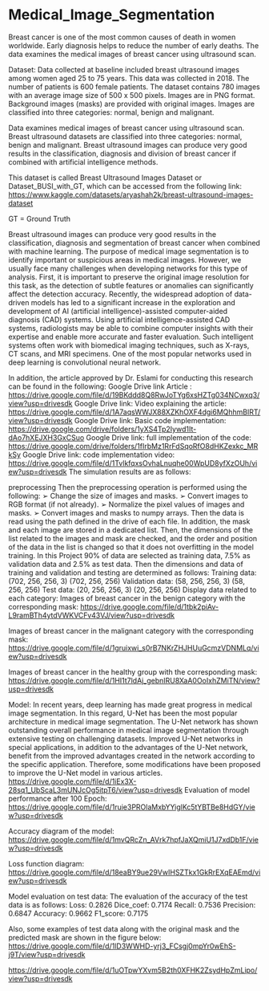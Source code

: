 # Medical_Image_Segmentation
Breast cancer is one of the most common causes of death in women worldwide. Early diagnosis helps to reduce the number of early deaths. The data examines the medical images of breast cancer using ultrasound scan.

Dataset: Data collected at baseline included breast ultrasound images among women aged 25 to 75 years. This data was collected in 2018. The number of patients is 600 female patients. The dataset contains 780 images with an average image size of 500 x 500 pixels. Images are in PNG format. Background images (masks) are provided with original images. Images are classified into three categories: normal, benign and malignant.

Data examines medical images of breast cancer using ultrasound scan. Breast ultrasound datasets are classified into three categories: normal, benign and malignant. Breast ultrasound images can produce very good results in the classification, diagnosis and division of breast cancer if combined with artificial intelligence methods.

This dataset is called Breast Ultrasound Images Dataset or Dataset_BUSI_with_GT, which can be accessed from the following link: https://www.kaggle.com/datasets/aryashah2k/breast-ultrasound-images-dataset

GT = Ground Truth

Breast ultrasound images can produce very good results in the classification, diagnosis and segmentation of breast cancer when combined with machine learning. The purpose of medical image segmentation is to identify important or suspicious areas in medical images. However, we usually face many challenges when developing networks for this type of analysis. First, it is important to preserve the original image resolution for this task, as the detection of subtle features or anomalies can significantly affect the detection accuracy. Recently, the widespread adoption of data-driven models has led to a significant increase in the exploration and development of AI (artificial intelligence)-assisted computer-aided diagnosis (CAD) systems. Using artificial intelligence-assisted CAD systems, radiologists may be able to combine computer insights with their expertise and enable more accurate and faster evaluation. Such intelligent systems often work with biomedical imaging techniques, such as X-rays, CT scans, and MRI specimens. One of the most popular networks used in deep learning is convolutional neural network.

In addition, the article approved by Dr. Eslami for conducting this research can be found in the following: Google Drive link Article : https://drive.google.com/file/d/19BKddd8Q8RwJoTYg6xsHZTg034NCwxq3/view?usp=drivesdk Google Drive link: Video explaining the article: https://drive.google.com/file/d/1A7aqsWWJX88XZKhOXF4dgi6MQhhmBlRT/view?usp=drivesdk Google Drive link: Basic code implementation: https://drive.google.com/drive/folders/1yXS4Tp2Iywd1It-dAo7hXEJXH3GxCSuo Google Drive link: full implementation of the code: https://drive.google.com/drive/folders/1fIrbMz1RrFdSqoRfO8dHKZexkc_MRkSy Google Drive link: code implementation video: https://drive.google.com/file/d/1TvlkfqxsOvhaLnuqhe00WpUD8yfXzOUh/view?usp=drivesdk The simulation results are as follows:

preprocessing Then the preprocessing operation is performed using the following: ➢ Change the size of images and masks. ➢ Convert images to RGB format (if not already). ➢ Normalize the pixel values ​​of images and masks. ➢ Convert images and masks to numpy arrays. Then the data is read using the path defined in the drive of each file. In addition, the mask and each image are stored in a dedicated list. Then, the dimensions of the list related to the images and mask are checked, and the order and position of the data in the list is changed so that it does not overfitting in the model training. In this Project 90% of data are selected as training data, 7.5% as validation data and 2.5% as test data. Then the dimensions and data of training and validation and testing are determined as follows: Training data: (702, 256, 256, 3) (702, 256, 256) Validation data: (58, 256, 256, 3) (58, 256, 256) Test data: (20, 256, 256, 3) (20, 256, 256)
Display data related to each category: Images of breast cancer in the benign category with the corresponding mask: https://drive.google.com/file/d/1tbk2piAv-L9ramBTh4ytdVWKVCFv43VJ/view?usp=drivesdk

Images of breast cancer in the malignant category with the corresponding mask: https://drive.google.com/file/d/1gruixwi_s0rB7NKrZHJHUuGcmzVDNMLq/view?usp=drivesdk

Images of breast cancer in the healthy group with the corresponding mask: https://drive.google.com/file/d/1HI1t7ldAj_gebnIRU8XaA0OoIxhZMiTN/view?usp=drivesdk

Model: In recent years, deep learning has made great progress in medical image segmentation. In this regard, U-Net has been the most popular architecture in medical image segmentation. The U-Net network has shown outstanding overall performance in medical image segmentation through extensive testing on challenging datasets. Improved U-Net networks in special applications, in addition to the advantages of the U-Net network, benefit from the improved advantages created in the network according to the specific application. Therefore, some modifications have been proposed to improve the U-Net model in various articles. https://drive.google.com/file/d/1iEx3X-28sq1_UbScaL3mUNJcOg5itpT6/view?usp=drivesdk
Evaluation of model performance after 100 Epoch: https://drive.google.com/file/d/1ruie3PROlaMxbYYiglKc5tYBTBe8HdGY/view?usp=drivesdk

Accuracy diagram of the model: https://drive.google.com/file/d/1mvQRcZn_AVrk7hpfJaXQmiU1J7xdDb1F/view?usp=drivesdk

Loss function diagram: https://drive.google.com/file/d/18eaBY9ue29VwIHSZTkx1GkRrEXqEAEmd/view?usp=drivesdk

Model evaluation on test data: The evaluation of the accuracy of the test data is as follows: Loss: 0.2826 Dice_coef: 0.7174 Recall: 0.7536 Precision: 0.6847 Accuracy: 0.9662 F1_score: 0.7175

Also, some examples of test data along with the original mask and the predicted mask are shown in the figure below: https://drive.google.com/file/d/1lD3WWHD-yrj3_FCsgj0mpYr0wEhS-j9T/view?usp=drivesdk

https://drive.google.com/file/d/1uOTpwYXvm5B2th0XFHK2ZsydHpZmLipo/view?usp=drivesdk

